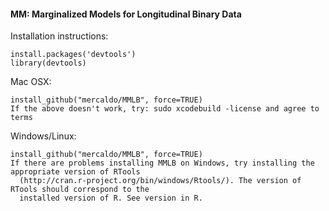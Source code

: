 #### MM: Marginalized Models for Longitudinal Binary Data

Installation instructions:

    install.packages('devtools')
    library(devtools)

Mac OSX:

    install_github("mercaldo/MMLB", force=TRUE)
    If the above doesn't work, try: sudo xcodebuild -license and agree to terms
    
Windows/Linux:

    install_github("mercaldo/MMLB", force=TRUE)
	If there are problems installing MMLB on Windows, try installing the appropriate version of RTools 
	  (http://cran.r-project.org/bin/windows/Rtools/). The version of RTools should correspond to the 
	  installed version of R. See version in R.


